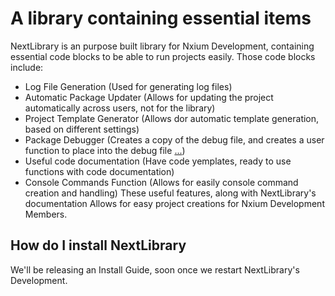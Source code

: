 # A library containing essential items
NextLibrary is an purpose built library for Nxium Development, containing essential code blocks to be able to run projects easily. Those code blocks include:
- Log File Generation (Used for generating log files)
- Automatic Package Updater (Allows for updating the project automatically across users, not for the library)
- Project Template Generator (Allows dor automatic template generation, based on different settings)
- Package Debugger (Creates a copy of the debug file, and creates a user function to place into the debug file [...](https://guthub.com/Nxium-Developments/NextLibrary))
- Useful code documentation (Have code yemplates, ready to use functions with code documentation)
- Console Commands Function (Allows for easily console command creation and handling)
These useful features, along with NextLibrary's documentation Allows for easy project creations for Nxium Development Members.

## How do I install NextLibrary
We'll be releasing an Install Guide, soon once we restart NextLibrary's Development.

